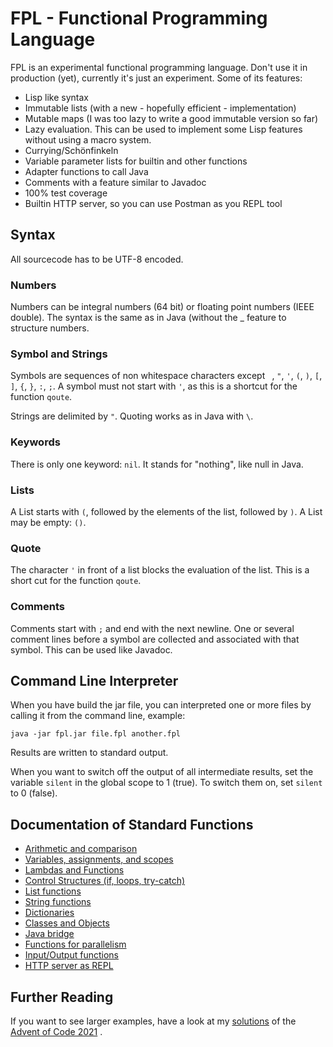 # FPL - Functional Programming Language

FPL is an experimental functional programming language. Don't use it in production (yet), currently it's just an experiment.
Some of its features:
* Lisp like syntax
* Immutable lists (with a new - hopefully efficient - implementation)
* Mutable maps (I was too lazy to write a good immutable version so far)
* Lazy evaluation. This can be used to implement some Lisp features without using a macro system.
* Currying/Schönfinkeln
* Variable parameter lists for builtin and other functions
* Adapter functions to call Java
* Comments with a feature similar to Javadoc
* 100% test coverage 
* Builtin HTTP server, so you can use Postman as you REPL tool

## Syntax

All sourcecode has to be UTF-8 encoded. 

### Numbers

Numbers can be integral numbers (64 bit) or floating point numbers (IEEE double). 
The syntax is the same as in Java (without the _ feature to structure numbers.

### Symbol and Strings

Symbols are sequences of non whitespace characters except ` `, `"`, `'`, `(`, `)`, `[`, `]`, `{`, `}`, `:`, `;`.
A symbol must not start with `'`, as this is a shortcut for the function `qoute`.

Strings are delimited by `"`. Quoting works as in Java with `\`.

### Keywords

There is only one keyword: `nil`. It stands for "nothing", like null in Java.

### Lists

A List starts with `(`, followed by the elements of the list, followed by `)`. A List may be empty: `()`.

### Quote

The character `'` in front of a list blocks the evaluation of the list. This is a short cut for the function `qoute`.

### Comments

Comments start with `;` and end with the next newline. One or several comment lines before a symbol are collected and associated
with that symbol. This can be used like Javadoc.

## Command Line Interpreter

When you have build the jar file, you can interpreted one or more files by calling it from the command line, example:
```
java -jar fpl.jar file.fpl another.fpl
```
Results are written to standard output.

When you want to switch off the output of all intermediate results, set the variable `silent` in the global scope to 1 (true).
To switch them on, set `silent` to 0 (false).

## Documentation of Standard Functions

* [Arithmetic and comparison](doc/arithmetic-comparison.md)
* [Variables, assignments, and scopes](doc/variables-assignments-scopes.md)
* [Lambdas and Functions](doc/lambdas-and-funcions.md)
* [Control Structures (if, loops, try-catch)](doc/control-structures.md)
* [List functions](doc/lists.md)
* [String functions](doc/strings.md)
* [Dictionaries](doc/dictionaries.md)
* [Classes and Objects](doc/classes-and-objects.md)
* [Java bridge](doc/java.md)
* [Functions for parallelism](doc/parallel.md)
* [Input/Output functions](doc/io.md)
* [HTTP server as REPL](doc/http-server-repl.md)

## Further Reading

If you want to see larger examples, have a look at my [solutions](https://github.com/rbutenuth/advent-of-code) of the [Advent of Code 2021](https://adventofcode.com/2021)
.
